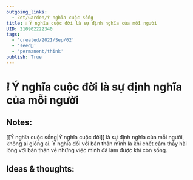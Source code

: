 ```yaml
---
outgoing_links:
  - Zet/Garden/Ý nghĩa cuộc sống
title: ❕ Ý nghĩa cuộc đời là sự định nghĩa của mỗi người
UID: 210902222340
tags:
  - 'created/2021/Sep/02'
  - 'seed🥜'
  - 'permanent/think'
publish: True
---
```

# ❕ Ý nghĩa cuộc đời là sự định nghĩa của mỗi người

## Notes:
[[Ý nghĩa cuộc sống|Ý nghĩa cuộc đời]] là sự định nghĩa của mỗi người, không ai giống ai. Ý nghĩa đối với bản thân mình là khi chết cảm thấy hài lòng với bản thân về những việc mình đã làm được khi còn sống.

## Ideas & thoughts:
